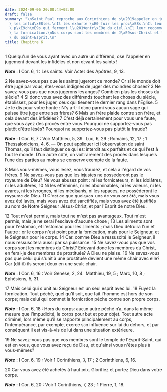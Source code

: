 ```yaml
---
date: 2024-09-06 20:00:44+02:00
draft: false
summary: "\nSaint Paul reproche aux Corinthiens de s\u2019appeler en jugement devant\
  \ les infid\xE8les.\nIl les exhorte \xE0 fuir les proc\xE8s.\nIl leur rappelle les\
  \ p\xE9ch\xE9s qui ferment l\u2019entr\xE9e du ciel.\nIl leur recommande de fuir\
  \ la fornication.\nNos corps sont les membres de J\xE9sus-Christ et les temples\
  \ du Saint-Esprit.\n"
title: Chapitre 6
---
```





1 Quelqu'un de vous ayant avec un autre un différend, ose l'appeler en jugement devant les infidèles et non devant les saints !

***Note*** :  I Cor. 6, 1 : Les saints. Voir Actes des Apôtres, 9, 13.

2 Ne savez-vous pas que les saints jugeront ce monde? Or si le monde doit être jugé par vous, êtes-vous indignes de juger des moindres choses? 3 Ne savez-vous pas que nous jugerons les anges? Combien plus les choses du siècle? 4 Si donc vous avez des différends touchant les choses du siècle, établissez, pour les juger, ceux qui tiennent le dernier rang dans l'Eglise. 5 Je le dis pour votre honte : N'y a-t-il donc parmi vous aucun sage qui puisse être juge entre ses frères? 6 Mais un frère plaide contre son frère, et cela devant des infidèles? 7 C'est déjà certainement pour vous une faute, que vous ayez des procès entre vous. Pourquoi ne supportez-vous pas plutôt d'être lésés? Pourquoi ne supportez-vous pas plutôt la fraude?

***Note*** :  I Cor. 6, 7 : Voir Matthieu, 5, 39 ; Luc, 6, 29 ; Romains, 12, 17 ; 1 Thessaloniciens, 4, 6. ― On peut appliquer ici l’observation de saint Thomas, qu’il faut distinguer ce qui est interdit aux parfaits et ce qui l’est à tout le monde. D’un autre côté, on voit rarement des procès dans lesquels l’une des parties au moins se conserve exempte de la faute.

8 Mais vous-mêmes, vous lésez, vous fraudez, et cela à l'égard de vos frères. 9 Ne savez-vous pas que les injustes ne posséderont pas le royaume de Dieu? Ne vous abusez point : ni les fornicateurs, ni les idolâtres, ni les adultères, 10 Ni les efféminés, ni les abominables, ni les voleurs, ni les avares, ni les ivrognes, ni les médisants, ni les rapaces, ne posséderont le royaume de Dieu. 11 C'est ce que quelques-uns de vous ont été, mais vous avez été lavés, mais vous avez été sanctifiés, mais vous avez été justifiés au nom de Notre Seigneur Jésus-Christ, et par l'Esprit de notre Dieu.


12 Tout m'est permis, mais tout ne m'est pas avantageux. Tout m'est permis, mais je ne serai l'esclave d'aucune chose ; 13 Les aliments sont pour l'estomac, et l'estomac pour les aliments ; mais Dieu détruira l'un et l'autre : or le corps n'est point pour la fornication, mais pour le Seigneur, et le Seigneur pour le corps. 14 Car. comme Dieu a ressuscité le Seigneur, il nous ressuscitera aussi par sa puissance. 15 Ne savez-vous pas que vos corps sont les membres du Christ? Enlevant donc les membres du Christ, en ferai-je des membres de prostituée? A Dieu ne plaise. 16 Ne savez-vous pas que celui qui s'unit à une prostituée devient une même chair avec elle? Car (dit-il) ils seront deux en une seule chair.

***Note*** :  I Cor. 6, 16 : Voir Genèse, 2, 24 ; Matthieu, 19, 5 ; Marc, 10, 8 ; Ephésiens, 5, 31.

17 Mais celui qui s'unit au Seigneur est un seul esprit avec lui. 18 Fuyez la fornication. Tout péché, quel qu'il soit, que fait l'homme est hors de son corps; mais celui qui commet la fornication pèche contre son propre corps.

***Note*** :  I Cor. 6, 18 : Hors du corps: aucun autre péché n’a, dans la même mesure que l’impudicité, le corps pour but et pour objet. Tout autre acte criminel, lors même qu’il se rapporte principalement au corps, l’intempérance, par exemple, exerce son influence sur lui du dehors, et par conséquent il est vis-à-vis de lui dans une situation extérieure.

19 Ne savez-vous pas que vos membres sont le temple de l'Esprit-Saint, qui est en vous, que vous avez reçu de Dieu, et qu'ainsi vous n'êtes plus à vous-mêmes?

***Note*** :  I Cor. 6, 19 : Voir 1 Corinthiens, 3, 17 ; 2 Corinthiens, 6, 16.

20 Car vous avez été achetés à haut prix. Glorifiez et portez Dieu dans votre corps.

***Note*** :  I Cor. 6, 20 : Voir 1 Corinthiens, 7, 23 ; 1 Pierre, 1, 18.

